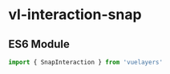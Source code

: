 # vl-interaction-snap

## ES6 Module

```javascript
import { SnapInteraction } from 'vuelayers'
```
